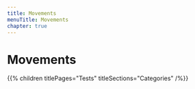 ```yaml
---
title: Movements
menuTitle: Movements
chapter: true
---
```


# Movements

{{% children titlePages="Tests" titleSections="Categories" /%}}